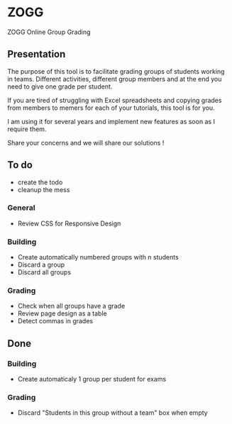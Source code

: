 # ZOGG
ZOGG Online Group Grading  

## Presentation
The purpose of this tool is to facilitate grading groups of students working in teams. Different activities, different group members and at the end you need to give one grade per student.

If you are tired of struggling with Excel spreadsheets and copying grades from members to memers for each of your tutorials, this tool is for you.

I am using it for several years and implement new features as soon as I require them.

Share your concerns and we will share our solutions !

## To do

- create the todo
- cleanup the mess

### General
- Review CSS for Responsive Design


### Building
- Create automatically numbered groups with n students
- Discard a group
- Discard all groups


### Grading
- Check when all groups have a grade
- Review page design as a table
- Detect commas in grades

## Done

### Building
- Create automaticaly 1 group per student for exams

### Grading
- Discard "Students in this group without a team" box when empty
